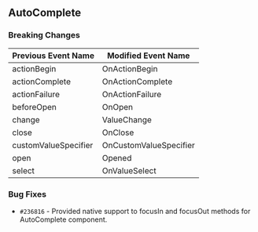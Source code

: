 ## AutoComplete

### Breaking Changes

|Previous Event Name|Modified Event Name|
|-----------|-----------|
|actionBegin|OnActionBegin|
|actionComplete|OnActionComplete|
|actionFailure|OnActionFailure|
|beforeOpen|OnOpen|
|change|ValueChange|
|close|OnClose|
|customValueSpecifier|OnCustomValueSpecifier|
|open|Opened|
|select|OnValueSelect|

### Bug Fixes

- `#236816` - Provided native support to focusIn and focusOut methods for AutoComplete component.
